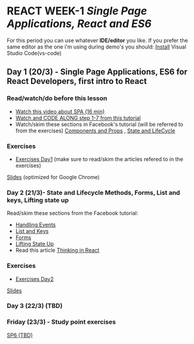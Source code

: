# REACT WEEK-1 *Single Page Applications, React and ES6*

For this period you can use whatever **IDE/editor** you like. If you prefer the same editor as the one i'm using during demo's you should: [Install](https://code.visualstudio.com/download) Visual Studio Code(vs-code) 

## Day 1 (20/3) - Single Page Applications, ES6 for React Developers, first intro to React

### Read/watch/do before this lesson
- [Watch this video about SPA (16 min)]( https://www.youtube.com/watch?v=F_BYg2QGsC0)
- [Watch and CODE ALONG step 1-7 from this tutorial](https://egghead.io/lessons/react-use-create-react-app-to-setup-a-simple-react-app)
- Watch/skim these sections in Facebook's tutorial (will be referred to from the exercises) [Components and Props](https://reactjs.org/docs/components-and-props.html) , [State and LifeCycle](https://reactjs.org/docs/state-and-lifecycle.html)

### Exercises
- [Exercises Day1](https://docs.google.com/document/d/1PLgoVjzfnuD2jxf8C4n1RnFCkpHbR6C6VMa9paOZM78/edit?usp=sharing) (make sure to read/skim the articles refered to in the exercises)

[Slides](http://sem3slides.mydemos.dk/react1/react1.html#1) (optimized for Google Chrome)


### Day 2 (21/3)- State and Lifecycle Methods, Forms, List and keys, Lifting state up

Read/skim these sections from the Facebook tutorial:
- [Handling Events](https://reactjs.org/docs/handling-events.html)
- [List and Keys](https://reactjs.org/docs/lists-and-keys.html)
- [Forms](https://reactjs.org/docs/forms.html)
- [Lifting State Up](https://reactjs.org/docs/lifting-state-up.html)
- Read this article [Thinking in React](https://medium.com/@nimelrian/thinking-in-react-a-paradox-statement-33c19e2eb9e2)

### Exercises
- [Exercises Day2](https://docs.google.com/document/d/16LPJLZyeRWYed2gvAP1RhXVtbc1ACTskYl9xd_Odg3I/edit?usp=sharing) 

[Slides](http://sem3slides.mydemos.dk/react2/react2.html#1)


### Day 3 (22/3) (TBD)


### Friday (23/3) - Study point exercises
[SP6 (TBD)]()
